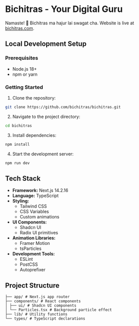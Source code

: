 # Bichitras - Your Digital Guru

Namaste! 🙏 Bichitras ma hajur lai swagat cha.
Website is live at [bichitras.com](https://bichitras.com).

## Local Development Setup

### Prerequisites
- Node.js 18+
- npm or yarn

### Getting Started

1. Clone the repository:
```bash
git clone https://github.com/bichitras/bichitras.git
```
2. Navigate to the project directory:
```bash
cd bichitras
```
3. Install dependencies:
```bash
npm install
```
4. Start the development server:
```bash
npm run dev
```

## Tech Stack

- **Framework:** Next.js 14.2.16
- **Language:** TypeScript
- **Styling:** 
  - Tailwind CSS
  - CSS Variables
  - Custom animations
- **UI Components:** 
  - Shadcn UI
  - Radix UI primitives
- **Animation Libraries:**
  - Framer Motion
  - tsParticles
- **Development Tools:**
  - ESLint
  - PostCSS
  - Autoprefixer

## Project Structure
    ├── app/ # Next.js app router
    ├── components/ # React components
    │ ├── ui/ # Shadcn UI components
    │ └── Particles.tsx # Background particle effect
    ├── lib/ # Utility functions
    └── types/ # TypeScript declarations